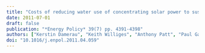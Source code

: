 ```yaml
---
title: "Costs of reducing water use of concentrating solar power to sustainable levels: Scenarios for North Africa"
date: 2011-07-01
draft: false
publication: "*Energy Policy* 39(7) pp. 4391-4398"
authors: ["Kerstin Damerau", "Keith Williges", "Anthony Patt", "Paul Gauche"]
doi: "10.1016/j.enpol.2011.04.059"
---
```

